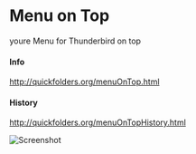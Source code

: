 Menu on Top
=========================

youre Menu for Thunderbird on top

#### Info
http://quickfolders.org/menuOnTop.html

#### History
http://quickfolders.org/menuOnTopHistory.html


![Screenshot](http://quickfolders.org/images/MOT-Screenshot.png)

